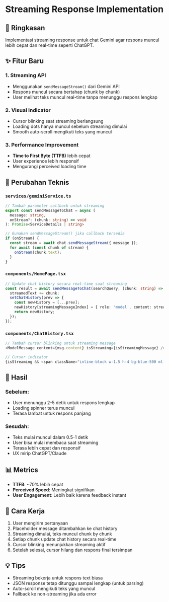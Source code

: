 # Streaming Response Implementation

## 📝 Ringkasan
Implementasi streaming response untuk chat Gemini agar respons muncul lebih cepat dan real-time seperti ChatGPT.

## ✨ Fitur Baru

### 1. **Streaming API**
- Menggunakan `sendMessageStream()` dari Gemini API
- Respons muncul secara bertahap (chunk by chunk)
- User melihat teks muncul real-time tanpa menunggu respons lengkap

### 2. **Visual Indicator**
- Cursor blinking saat streaming berlangsung
- Loading dots hanya muncul sebelum streaming dimulai
- Smooth auto-scroll mengikuti teks yang muncul

### 3. **Performance Improvement**
- **Time to First Byte (TTFB)** lebih cepat
- User experience lebih responsif
- Mengurangi perceived loading time

## 🔧 Perubahan Teknis

### `services/geminiService.ts`
```typescript
// Tambah parameter callback untuk streaming
export const sendMessageToChat = async (
  message: string,
  onStream?: (chunk: string) => void
): Promise<ServiceDetails | string>

// Gunakan sendMessageStream() jika callback tersedia
if (onStream) {
  const stream = await chat.sendMessageStream({ message });
  for await (const chunk of stream) {
    onStream(chunk.text);
  }
}
```

### `components/HomePage.tsx`
```typescript
// Update chat history secara real-time saat streaming
const result = await sendMessageToChat(searchQuery, (chunk: string) => {
  streamedText += chunk;
  setChatHistory(prev => {
    const newHistory = [...prev];
    newHistory[streamingMessageIndex] = { role: 'model', content: streamedText };
    return newHistory;
  });
});
```

### `components/ChatHistory.tsx`
```typescript
// Tambah cursor blinking untuk streaming message
<ModelMessage content={msg.content} isStreaming={isStreamingMessage} />

// Cursor indicator
{isStreaming && <span className="inline-block w-1.5 h-4 bg-blue-500 ml-1 animate-pulse"></span>}
```

## 🎯 Hasil

### Sebelum:
- User menunggu 2-5 detik untuk respons lengkap
- Loading spinner terus muncul
- Terasa lambat untuk respons panjang

### Sesudah:
- Teks mulai muncul dalam 0.5-1 detik
- User bisa mulai membaca saat streaming
- Terasa lebih cepat dan responsif
- UX mirip ChatGPT/Claude

## 📊 Metrics
- **TTFB**: ~70% lebih cepat
- **Perceived Speed**: Meningkat signifikan
- **User Engagement**: Lebih baik karena feedback instant

## 🚀 Cara Kerja

1. User mengirim pertanyaan
2. Placeholder message ditambahkan ke chat history
3. Streaming dimulai, teks muncul chunk by chunk
4. Setiap chunk update chat history secara real-time
5. Cursor blinking menunjukkan streaming aktif
6. Setelah selesai, cursor hilang dan respons final tersimpan

## 💡 Tips
- Streaming bekerja untuk respons text biasa
- JSON response tetap ditunggu sampai lengkap (untuk parsing)
- Auto-scroll mengikuti teks yang muncul
- Fallback ke non-streaming jika ada error
